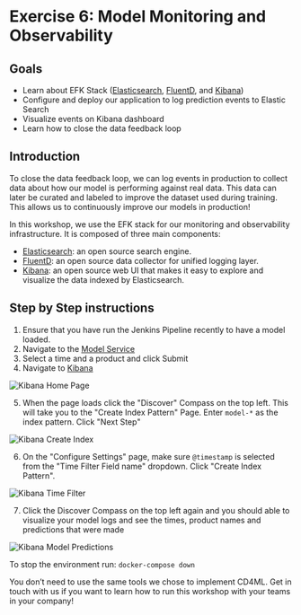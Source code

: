 # Exercise 6: Model Monitoring and Observability

## Goals

* Learn about EFK Stack ([Elasticsearch](https://www.elastic.co/products/elasticsearch),
[FluentD](https://www.fluentd.org/), and [Kibana](https://www.elastic.co/products/kibana))
* Configure and deploy our application to log prediction events to Elastic Search
* Visualize events on Kibana dashboard
* Learn how to close the data feedback loop

## Introduction

To close the data feedback loop, we can log events in production to collect data about how our model is performing against real data. This data can later be curated and labeled to improve the dataset used during training. This allows us to continuously improve our models in production!

In this workshop, we use the EFK stack for our monitoring and observability infrastructure. It is composed of three main components:

* [Elasticsearch](https://www.elastic.co/products/elasticsearch): an open source search engine.
* [FluentD](https://www.fluentd.org/): an open source data collector for unified logging layer.
* [Kibana](https://www.elastic.co/products/kibana): an open source web UI that makes it easy to explore and visualize the data indexed by Elasticsearch.

## Step by Step instructions

1. Ensure that you have run the Jenkins Pipeline recently to have a model loaded.
2. Navigate to the [Model Service](http://localhost:11000)
3. Select a time and a product and click Submit
4. Navigate to [Kibana](http://localhost:5601)

![Kibana Home Page](./images/KibanaHomePage.png)

5. When the page loads click the "Discover" Compass on the top left. This will take you to the "Create Index Pattern" Page. Enter `model-*` as the index pattern. Click "Next Step"

![Kibana Create Index](./images/KibanaCreateIndex.png)

6. On the "Configure Settings" page, make sure `@timestamp` is selected from the "Time Filter Field name" dropdown. Click "Create Index Pattern". 

![Kibana Time Filter](./images/KibanaTimeFilter.png)

7. Click the Discover Compass on the top left again and you should able to visualize your model logs and see the times, product names and predictions that were made

![Kibana Model Predictions](./images/KibanaPredictions.png)

To stop the environment run: `docker-compose down`

You don’t need to use the same tools we chose to implement CD4ML. Get in touch with us if you want to learn how to run this workshop with your teams in your company!

